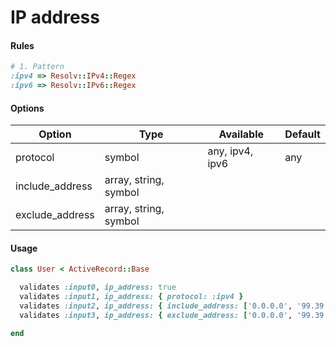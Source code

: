 # IP address

#### Rules

```ruby
# 1. Pattern
:ipv4 => Resolv::IPv4::Regex
:ipv6 => Resolv::IPv6::Regex
```

#### Options

Option | Type | Available | Default
--- | --- | --- | ---
protocol | symbol | any, ipv4, ipv6 | any
include_address | array, string, symbol | |
exclude_address | array, string, symbol | |

#### Usage

```ruby
class User < ActiveRecord::Base

  validates :input0, ip_address: true
  validates :input1, ip_address: { protocol: :ipv4 }
  validates :input2, ip_address: { include_address: ['0.0.0.0', '99.39.240.31'] }
  validates :input3, ip_address: { exclude_address: ['0.0.0.0', '99.39.240.31'] }

end
```
